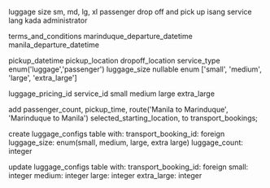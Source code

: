 

luggage size sm, md, lg, xl
passenger drop off and pick up
isang service lang kada administrator

<!-- services additions -->
terms_and_conditions
marinduque_departure_datetime
manila_departure_datetime

<!-- transport_bookings additions -->
pickup_datetime
pickup_location
dropoff_location
service_type enum('luggage','passenger')
luggage_size nullable enum ['small', 'medium', 'large', 'extra_large']

<!-- new luggage_pricings table -->
luggage_pricing_id
service_id
small
medium
large
extra_large

<!-- db refactors 9/25/2022 -->
add 
passenger_count,
pickup_time,
route('Manila to Marinduque', 'Marinduque to Manila')
selected_starting_location,
to transport_bookings;

create luggage_configs table with:
transport_booking_id: foreign
luggage_size: enum(small, medium, large, extra large)
luggage_count: integer

<!-- db refactors 9/28/2022 -->
update luggage_configs table with:
transport_booking_id: foreign
small: integer
medium: integer
large: integer
extra_large: integer